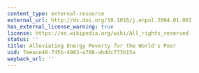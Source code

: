 ```yaml
---
content_type: external-resource
external_url: http://dx.doi.org/10.1016/j.enpol.2004.01.001
has_external_license_warning: true
license: https://en.wikipedia.org/wiki/All_rights_reserved
status: ''
title: Alleviating Energy Poverty for the World's Poor
uid: 7eeace48-7d5b-4983-a708-abddc773b15a
wayback_url: ''
---
```

